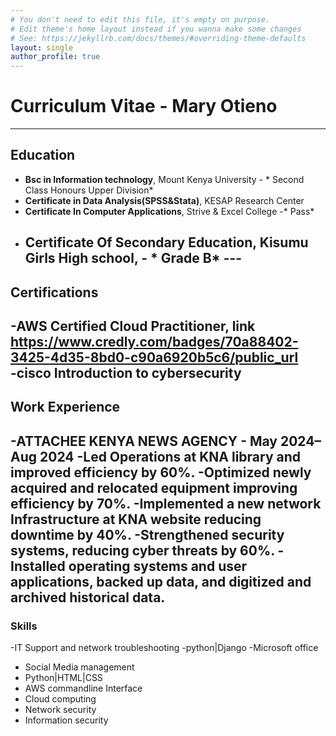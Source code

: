 ```yaml
---
# You don't need to edit this file, it's empty on purpose.
# Edit theme's home layout instead if you wanna make some changes
# See: https://jekyllrb.com/docs/themes/#overriding-theme-defaults
layout: single
author_profile: true
---
```

# Curriculum Vitae - Mary Otieno
---
##  Education
- **Bsc in Information technology**, Mount Kenya University - * Second Class Honours Upper Division*
- **Certificate in Data Analysis(SPSS&Stata)**, KESAP Research Center
- **Certificate In Computer Applications**, Strive & Excel College -* Pass*
- **Certificate Of Secondary Education**, Kisumu Girls High school, - * Grade B* ---
  ---
## Certifications
-**AWS Certified Cloud Practitioner**, link https://www.credly.com/badges/70a88402-3425-4d35-8bd0-c90a6920b5c6/public_url  
-**cisco Introduction to cybersecurity**
---
## Work Experience
-**ATTACHEE**
KENYA NEWS AGENCY - May 2024–Aug 2024
 -Led Operations at KNA library and improved efficiency by 60%.
-Optimized newly acquired and relocated equipment improving 
efficiency by 70%.
 -Implemented a new network Infrastructure at KNA website reducing 
downtime by 40%.
 -Strengthened security systems, reducing cyber threats by 60%.
 -Installed operating systems and user applications, backed up data, 
and digitized and archived historical data.
---
### Skills
-IT Support and network 
troubleshooting
-python|Django
-Microsoft office
- Social Media management
- Python|HTML|CSS
- AWS commandline Interface
- Cloud computing
- Network security
- Information security




  
